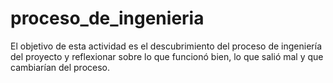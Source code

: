 # proceso_de_ingenieria
El objetivo de esta actividad es el descubrimiento del proceso de ingeniería del proyecto y reflexionar sobre lo que funcionó bien, lo que salió mal y que cambiarían del proceso.
